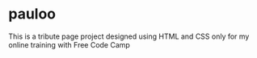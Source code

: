 # pauloo
This is a tribute page project designed using HTML and CSS only for my online training with Free Code Camp
